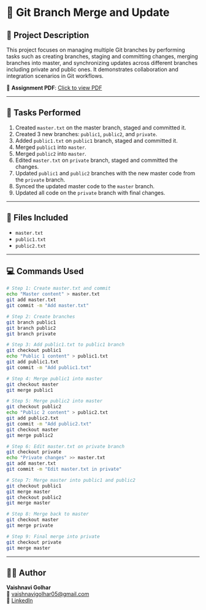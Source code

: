 # 📘 Git Branch Merge and Update

## 📝 Project Description

This project focuses on managing multiple Git branches by performing tasks such as creating branches, staging and committing changes, merging branches into master, and synchronizing updates across different branches including private and public ones. It demonstrates collaboration and integration scenarios in Git workflows.

📄 **Assignment PDF**: [Click to view PDF](https://github.com/Vaishnavi-Golhar/DevOps-Projects/blob/main/git-branch-merge-update/git-branch-merge-update.pdf)

---

## 🥪 Tasks Performed

1. Created `master.txt` on the master branch, staged and committed it.
2. Created 3 new branches: `public1`, `public2`, and `private`.
3. Added `public1.txt` on `public1` branch, staged and committed it.
4. Merged `public1` into `master`.
5. Merged `public2` into `master`.
6. Edited `master.txt` on `private` branch, staged and committed the changes.
7. Updated `public1` and `public2` branches with the new master code from the `private` branch.
8. Synced the updated master code to the `master` branch.
9. Updated all code on the `private` branch with final changes.

---

## 📂 Files Included

- `master.txt`
- `public1.txt`
- `public2.txt`

---

## 💻 Commands Used

```bash
# Step 1: Create master.txt and commit
echo "Master content" > master.txt
git add master.txt
git commit -m "Add master.txt"

# Step 2: Create branches
git branch public1
git branch public2
git branch private

# Step 3: Add public1.txt to public1 branch
git checkout public1
echo "Public 1 content" > public1.txt
git add public1.txt
git commit -m "Add public1.txt"

# Step 4: Merge public1 into master
git checkout master
git merge public1

# Step 5: Merge public2 into master
git checkout public2
echo "Public 2 content" > public2.txt
git add public2.txt
git commit -m "Add public2.txt"
git checkout master
git merge public2

# Step 6: Edit master.txt on private branch
git checkout private
echo "Private changes" >> master.txt
git add master.txt
git commit -m "Edit master.txt in private"

# Step 7: Merge master into public1 and public2
git checkout public1
git merge master
git checkout public2
git merge master

# Step 8: Merge back to master
git checkout master
git merge private

# Step 9: Final merge into private
git checkout private
git merge master
```

---

## 👩‍💼 Author

**Vaishnavi Golhar**  
📧 vaishnavigolhar05@gmail.com  
🔗 [LinkedIn](https://www.linkedin.com/in/vaishnavigolhar/)


